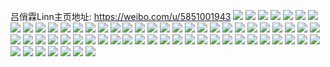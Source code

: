 吕俏霖Linn主页地址: https://weibo.com/u/5851001943 
![](https://wx4.sinaimg.cn/mw2000/006nYcT5ly1h8x7eunanaj30u018zqcd.jpg) 
![](https://wx4.sinaimg.cn/mw2000/006nYcT5ly1h8x7ev3tljj30u0140q8b.jpg) 
![](https://wx4.sinaimg.cn/mw2000/006nYcT5ly1h8x7evm7eej30u0140gtp.jpg) 
![](https://wx4.sinaimg.cn/mw2000/006nYcT5ly1h8x7ew7j9uj30u01vhnbt.jpg) 
![](https://wx4.sinaimg.cn/mw2000/006nYcT5ly1h8x7eu4bx2j30u0105k0r.jpg) 
![](https://wx4.sinaimg.cn/mw2000/006nYcT5ly1h8s8gspt6wj323u35skjm.jpg) 
![](https://wx4.sinaimg.cn/mw2000/006nYcT5ly1h8s8gvbaisj32dx36c4qr.jpg) 
![](https://wx4.sinaimg.cn/mw2000/006nYcT5ly1h8s8gvwaoxj31401hc1kx.jpg) 
![](https://wx4.sinaimg.cn/mw2000/006nYcT5ly1h8izde2ba6j324a36cnpe.jpg) 
![](https://wx4.sinaimg.cn/mw2000/006nYcT5ly1h8izdfqwkgj32c02c0u0y.jpg) 
![](https://wx4.sinaimg.cn/mw2000/006nYcT5ly1h8izdmrv1sj30wi1yce81.jpg) 
![](https://wx4.sinaimg.cn/mw2000/006nYcT5ly1h8izdn53a1j30w00wx76z.jpg) 
![](https://wx4.sinaimg.cn/mw2000/006nYcT5ly1h8go8avqo6j30wi0onju4.jpg) 
![](https://wx4.sinaimg.cn/mw2000/006nYcT5ly1h8fhoixwjsj30u014044m.jpg) 
![](https://wx4.sinaimg.cn/mw2000/006nYcT5ly1h8fhoj47zbj30wi0p2acu.jpg) 
![](https://wx4.sinaimg.cn/mw2000/006nYcT5ly1h8fhojceb7j30wi0gftag.jpg) 
![](https://wx4.sinaimg.cn/mw2000/006nYcT5ly1h87xw2xchnj30to1l4au6.jpg) 
![](https://wx4.sinaimg.cn/mw2000/006nYcT5ly1h87xw3h5z6j30t41m0wxn.jpg) 
![](https://wx4.sinaimg.cn/mw2000/006nYcT5ly1h867d4yycuj32c02c0e82.jpg) 
![](https://wx4.sinaimg.cn/mw2000/006nYcT5ly1h867d5t2q0j32c02c0npd.jpg) 
![](https://wx4.sinaimg.cn/mw2000/006nYcT5ly1h867d8l829j31o0280e81.jpg) 
![](https://wx4.sinaimg.cn/mw2000/006nYcT5ly1h867dcfa85j31td36cx6r.jpg) 
![](https://wx4.sinaimg.cn/mw2000/006nYcT5ly1h867ddpypqj30wi1doqv5.jpg) 
![](https://wx4.sinaimg.cn/mw2000/006nYcT5ly1h867detikoj30wi1eeu0x.jpg) 
![](https://wx4.sinaimg.cn/mw2000/006nYcT5ly1h867dgpvehj32c02c0hdu.jpg) 
![](https://wx4.sinaimg.cn/mw2000/006nYcT5ly1h867dirgf1j31l118re3w.jpg) 
![](https://wx4.sinaimg.cn/mw2000/006nYcT5ly1h809tur82dj30u0138wnr.jpg) 
![](https://wx4.sinaimg.cn/mw2000/006nYcT5ly1h809hsae7ij32c0340qv9.jpg) 
![](https://wx4.sinaimg.cn/mw2000/006nYcT5ly1h809hng309j32c02c0kjm.jpg) 
![](https://wx4.sinaimg.cn/mw2000/006nYcT5ly1h809tcjn9oj31400u0guf.jpg) 
![](https://wx4.sinaimg.cn/mw2000/006nYcT5ly1h809nssvwuj30wi0i2dlh.jpg) 
![](https://wx4.sinaimg.cn/mw2000/006nYcT5ly1h809nvpvb9j33402c04qs.jpg) 
![](https://wx4.sinaimg.cn/mw2000/006nYcT5ly1h5uuzsljexj30u0140q9v.jpg) 
![](https://wx4.sinaimg.cn/mw2000/006nYcT5ly1h5uuzwywaxj31900u0jzt.jpg) 
![](https://wx4.sinaimg.cn/mw2000/006nYcT5ly1h5uuzxj4zsj30u0191tic.jpg) 
![](https://wx4.sinaimg.cn/mw2000/006nYcT5ly1h5uuzy7becj30u0190qcd.jpg) 
![](https://wx4.sinaimg.cn/mw2000/006nYcT5ly1h5uuzyt7pcj31400u07fo.jpg) 
![](https://wx4.sinaimg.cn/mw2000/006nYcT5ly1h5uuzz6e8xj30fj0draai.jpg) 
![](https://wx4.sinaimg.cn/mw2000/006nYcT5ly1h4q205ndqhj329v2a97wi.jpg) 
![](https://wx4.sinaimg.cn/mw2000/006nYcT5ly1h4q2077ppgj30yy15laox.jpg) 
![](https://wx4.sinaimg.cn/mw2000/006nYcT5ly1h3rwe8ijinj30u20u0gtf.jpg) 
![](https://wx4.sinaimg.cn/mw2000/006nYcT5ly1h3rwe96dv2j30u01m7na6.jpg) 
![](https://wx4.sinaimg.cn/mw2000/006nYcT5ly1h3rwe9pm2sj30u01d2n6a.jpg) 
![](https://wx4.sinaimg.cn/mw2000/006nYcT5ly1h3rwea9bbgj30u01e9qd3.jpg) 
![](https://wx4.sinaimg.cn/mw2000/006nYcT5ly1h3rwe71rvtj30u01900xt.jpg) 
![](https://wx4.sinaimg.cn/mw2000/006nYcT5ly1h3rwealbb4j30n00yin02.jpg) 
![](https://wx4.sinaimg.cn/mw2000/006nYcT5ly1h3rwechln8j30u00u0437.jpg) 
![](https://wx4.sinaimg.cn/mw2000/006nYcT5ly1h29h8z9qhxj30wi0tkwgw.jpg) 
![](https://wx4.sinaimg.cn/mw2000/006nYcT5ly1h0jq6vbo7mj31kw2dcx6p.jpg) 
![](https://wx4.sinaimg.cn/mw2000/006nYcT5ly1h0jq6xc3oej32c0340u0x.jpg) 
![](https://wx4.sinaimg.cn/mw2000/006nYcT5ly1h0jq6z2rtkj31kw2dc1ky.jpg) 
![](https://wx4.sinaimg.cn/mw2000/006nYcT5ly1h0jq712528j32c033z1ky.jpg) 
![](https://wx4.sinaimg.cn/mw2000/006nYcT5ly1h0jq72xmrqj31kw2dce82.jpg) 
![](https://wx4.sinaimg.cn/mw2000/006nYcT5ly1gyegc242sqj30u0190gwi.jpg) 
![](https://wx4.sinaimg.cn/mw2000/006nYcT5ly1gyegc59sj9j30u013ztfp.jpg) 
![](https://wx4.sinaimg.cn/mw2000/006nYcT5ly1gyegc5jw6qj30nm0fqabp.jpg) 
![](https://wx4.sinaimg.cn/mw2000/006nYcT5ly1gyegc6sl81j30nm0fqjsh.jpg) 
![](https://wx4.sinaimg.cn/mw2000/006nYcT5ly1gyegc8znbpj30u013zgu4.jpg) 
![](https://wx4.sinaimg.cn/mw2000/006nYcT5ly1gyegc6drsoj30u00yq44h.jpg) 
![](https://wx4.sinaimg.cn/mw2000/006nYcT5ly1gy2v2t3h8zj30u00u0wnq.jpg) 
![](https://wx4.sinaimg.cn/mw2000/006nYcT5ly1gy2v2u6fptj30j60j60u9.jpg) 
![](https://wx4.sinaimg.cn/mw2000/006nYcT5ly1gum7nzjottj61kw2dchdu02.jpg) 
![](https://wx4.sinaimg.cn/mw2000/006nYcT5ly1gum7nzxvlrj30wi13vdss.jpg) 
![](https://wx4.sinaimg.cn/mw2000/006nYcT5ly1gum7nxj3bwj61r32mjkjm02.jpg) 
